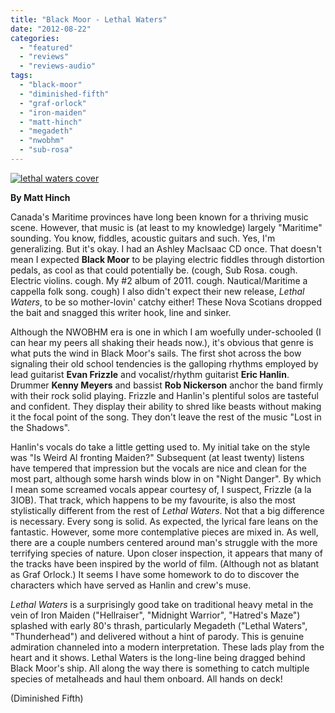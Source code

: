```yaml
---
title: "Black Moor - Lethal Waters"
date: "2012-08-22"
categories: 
  - "featured"
  - "reviews"
  - "reviews-audio"
tags: 
  - "black-moor"
  - "diminished-fifth"
  - "graf-orlock"
  - "iron-maiden"
  - "matt-hinch"
  - "megadeth"
  - "nwobhm"
  - "sub-rosa"
---
```


[![](http://www.hellbound.ca/wp-content/uploads/2012/08/lethal-waters-cover.png "lethal waters cover")](http://www.hellbound.ca/2012/08/black-moor-lethal-waters/lethal-waters-cover/)

**By Matt Hinch**

Canada's Maritime provinces have long been known for a thriving music scene. However, that music is (at least to my knowledge) largely "Maritime" sounding. You know, fiddles, acoustic guitars and such. Yes, I'm generalizing. But it's okay. I had an Ashley MacIsaac CD once. That doesn't mean I expected **Black Moor** to be playing electric fiddles through distortion pedals, as cool as that could potentially be. (cough, Sub Rosa. cough. Electric violins. cough. My #2 album of 2011. cough. Nautical/Maritime a cappella folk song. cough) I also didn't expect their new release, _Lethal Waters_, to be so mother-lovin' catchy either! These Nova Scotians dropped the bait and snagged this writer hook, line and sinker.

Although the NWOBHM era is one in which I am woefully under-schooled (I can hear my peers all shaking their heads now.), it's obvious that genre is what puts the wind in Black Moor's sails. The first shot across the bow signaling their old school tendencies is the galloping rhythms employed by lead guitarist **Evan Frizzle** and vocalist/rhythm guitarist **Eric Hanlin**. Drummer **Kenny Meyers** and bassist **Rob Nickerson** anchor the band firmly with their rock solid playing. Frizzle and Hanlin's plentiful solos are tasteful and confident. They display their ability to shred like beasts without making it the focal point of the song. They don't leave the rest of the music "Lost in the Shadows".

Hanlin's vocals do take a little getting used to. My initial take on the style was "Is Weird Al fronting Maiden?" Subsequent (at least twenty) listens have tempered that impression but the vocals are nice and clean for the most part, although some harsh winds blow in on "Night Danger". By which I mean some screamed vocals appear courtesy of, I suspect, Frizzle (a la 3IOB). That track, which happens to be my favourite, is also the most stylistically different from the rest of _Lethal Waters_. Not that a big difference is necessary. Every song is solid. As expected, the lyrical fare leans on the fantastic. However, some more contemplative pieces are mixed in. As well, there are a couple numbers centered around man's struggle with the more terrifying species of nature. Upon closer inspection, it appears that many of the tracks have been inspired by the world of film. (Although not as blatant as Graf Orlock.) It seems I have some homework to do to discover the characters which have served as Hanlin and crew's muse.

_Lethal Waters_ is a surprisingly good take on traditional heavy metal in the vein of Iron Maiden ("Hellraiser", "Midnight Warrior", "Hatred's Maze") splashed with early 80's thrash, particularly Megadeth ("Lethal Waters", "Thunderhead") and delivered without a hint of parody. This is genuine admiration channeled into a modern interpretation. These lads play from the heart and it shows. Lethal Waters is the long-line being dragged behind Black Moor's ship. All along the way there is something to catch multiple species of metalheads and haul them onboard. All hands on deck!

(Diminished Fifth)
